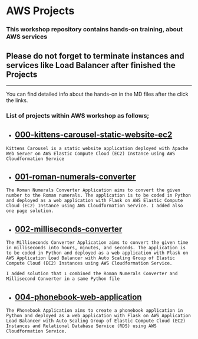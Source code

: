 # AWS Projects

### This workshop repository contains hands-on training, about AWS services

## Please do not forget to terminate instances and services like Load Balancer after finished the Projects 
** **
You can find detailed info about the hands-on in the MD files after the click the links. 

### List of projects within AWS workshop as follows;

- ## [000-kittens-carousel-static-website-ec2](https://github.com/akkocah/aws-devops-workshop/tree/master/aws/projects/001-kittens-carousel-static-website-ec2)

`Kittens Carousel is a static website application deployed with Apache Web Server on AWS Elastic Compute Cloud (EC2) Instance using AWS Cloudformation Service `

- ## [001-roman-numerals-converter](https://github.com/akkocah/aws-devops-workshop/tree/master/aws/projects/001-roman-numerals-converter)

`The Roman Numerals Converter Application aims to convert the given number to the Roman numerals. The application is to be coded in Python and deployed as a web application with Flask on AWS Elastic Compute Cloud (EC2) Instance using AWS Cloudformation Service. I added also one page solution. `

- ## [002-milliseconds-converter](https://github.com/akkocah/aws-devops-workshop/tree/master/aws/projects/002-milliseconds-converter)

`The Milliseconds Converter Application aims to convert the given time in milliseconds into hours, minutes, and seconds. The application is to be coded in Python and deployed as a web application with Flask on AWS Application Load Balancer with Auto Scaling Group of Elastic Compute Cloud (EC2) Instances using AWS Cloudformation Service.`

`I added solution that ı combined the Roman Numerals Converter and Millisecond Converter in a same Python file  `

- ## [004-phonebook-web-application](https://github.com/akkocah/aws-devops-workshop/tree/master/aws/projects/004-phonebook-web-application)

`The Phonebook Application aims to create a phonebook application in Python and deployed as a web application with Flask on AWS Application Load Balancer with Auto Scaling Group of Elastic Compute Cloud (EC2) Instances and Relational Database Service (RDS) using AWS Cloudformation Service.`


